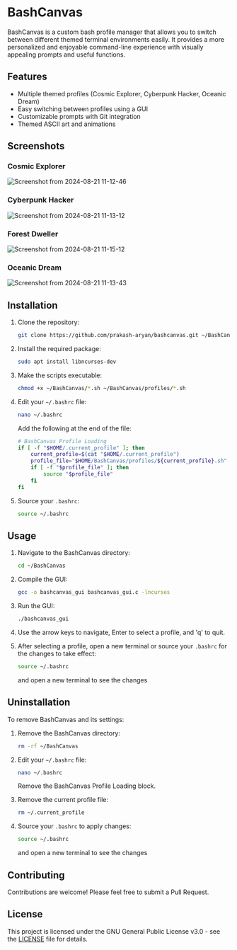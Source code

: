 # BashCanvas

BashCanvas is a custom bash profile manager that allows you to switch between different themed terminal environments easily. It provides a more personalized and enjoyable command-line experience with visually appealing prompts and useful functions.

## Features

- Multiple themed profiles (Cosmic Explorer, Cyberpunk Hacker, Oceanic Dream)
- Easy switching between profiles using a GUI
- Customizable prompts with Git integration
- Themed ASCII art and animations

## Screenshots

### Cosmic Explorer
![Screenshot from 2024-08-21 11-12-46](https://github.com/user-attachments/assets/f199f5f7-3dce-44eb-a18d-652c6c971988)

### Cyberpunk Hacker
![Screenshot from 2024-08-21 11-13-12](https://github.com/user-attachments/assets/9bf3171b-3c37-4a27-9eca-1caf37b4f897)

### Forest Dweller
![Screenshot from 2024-08-21 11-15-12](https://github.com/user-attachments/assets/557750b2-983e-4ee1-8290-7e06491736de)

### Oceanic Dream
![Screenshot from 2024-08-21 11-13-43](https://github.com/user-attachments/assets/86425c90-d6de-47d8-99db-ca82f87fba75)


## Installation

1. Clone the repository:
   ```bash
   git clone https://github.com/prakash-aryan/bashcanvas.git ~/BashCanvas
   ```

2. Install the required package:
   ```bash
   sudo apt install libncurses-dev
   ```

3. Make the scripts executable:
   ```bash
   chmod +x ~/BashCanvas/*.sh ~/BashCanvas/profiles/*.sh
   ```

4. Edit your `~/.bashrc` file:
   ```bash
   nano ~/.bashrc
   ```
   Add the following at the end of the file:
   ```bash
   # BashCanvas Profile Loading
   if [ -f "$HOME/.current_profile" ]; then
       current_profile=$(cat "$HOME/.current_profile")
       profile_file="$HOME/BashCanvas/profiles/${current_profile}.sh"
       if [ -f "$profile_file" ]; then
           source "$profile_file"
       fi
   fi
   ```

5. Source your `.bashrc`:
   ```bash
   source ~/.bashrc
   ```

## Usage

1. Navigate to the BashCanvas directory:
   ```bash
   cd ~/BashCanvas
   ```

2. Compile the GUI:
   ```bash
   gcc -o bashcanvas_gui bashcanvas_gui.c -lncurses
   ```

3. Run the GUI:
   ```bash
   ./bashcanvas_gui
   ```

4. Use the arrow keys to navigate, Enter to select a profile, and 'q' to quit.

5. After selecting a profile, open a new terminal or source your `.bashrc` for the changes to take effect:
   ```bash
   source ~/.bashrc
   ```
   and open a new terminal to see the changes

## Uninstallation

To remove BashCanvas and its settings:

1. Remove the BashCanvas directory:
   ```bash
   rm -rf ~/BashCanvas
   ```

2. Edit your `~/.bashrc` file:
   ```bash
   nano ~/.bashrc
   ```
   Remove the BashCanvas Profile Loading block.

3. Remove the current profile file:
   ```bash
   rm ~/.current_profile
   ```

4. Source your `.bashrc` to apply changes:
   ```bash
   source ~/.bashrc
   ```
   and open a new terminal to see the changes

## Contributing

Contributions are welcome! Please feel free to submit a Pull Request.

## License

This project is licensed under the GNU General Public License v3.0 - see the [LICENSE](LICENSE) file for details.
